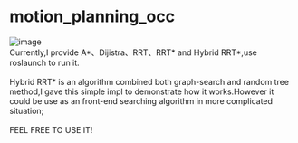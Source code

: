 # motion_planning_occ
![image](https://github.com/lyeemax/motion_planning_occ/blob/master/rrt.gif)
</br>Currently,I provide A*、Dijistra、RRT、RRT* and Hybrid RRT*,use roslaunch to run it.
</br>
</br>Hybrid RRT* is an algorithm combined both graph-search and random tree method,I gave this simple impl to demonstrate how it works.However it could be use as an front-end searching algorithm in more complicated situation;
</br>
</br>FEEL FREE TO USE IT!

